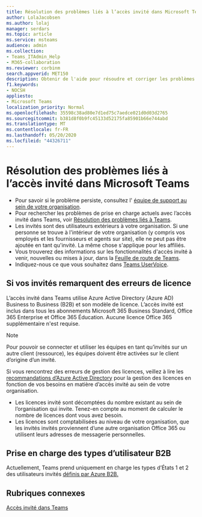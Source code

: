 ```yaml
---
title: Résolution des problèmes liés à l’accès invité dans Microsoft Teams
author: LolaJacobsen
ms.author: lolaj
manager: serdars
ms.topic: article
ms.service: msteams
audience: admin
ms.collection:
- Teams_ITAdmin_Help
- M365-collaboration
ms.reviewer: corbinm
search.appverid: MET150
description: Obtenir de l'aide pour résoudre et corriger les problèmes liés à l’accès invité dans Microsoft Teams.
f1.keywords:
- NOCSH
appliesto:
- Microsoft Teams
localization_priority: Normal
ms.openlocfilehash: 35598c38ad80e7d1ed75c7aedce021d0d03d2765
ms.sourcegitcommit: b381d8f0b9fc45133d52175fa85901b66e744abd
ms.translationtype: MT
ms.contentlocale: fr-FR
ms.lasthandoff: 05/20/2020
ms.locfileid: "44326711"
---
```

<a name="troubleshoot-problems-with-guest-access-in-microsoft-teams"></a>Résolution des problèmes liés à l’accès invité dans Microsoft Teams
======================================================

- Pour savoir si le problème persiste, consultez l' [équipe de support au sein de votre organisation](Known-issues.md).
- Pour rechercher les problèmes de prise en charge actuels avec l’accès invité dans Teams, voir [Résolution des problèmes liés à Teams](https://docs.microsoft.com/MicrosoftTeams/troubleshoot/).
- Les invités sont des utilisateurs extérieurs à votre organisation. Si une personne se trouve à l'intérieur de votre organisation (y compris vos employés et les fournisseurs et agents sur site), elle ne peut pas être ajoutée en tant qu'invité. La même chose s'applique pour les affiliés.
- Vous trouverez des informations sur les fonctionnalités d'accès invité à venir, nouvelles ou mises à jour, dans la [Feuille de route de Teams](https://aka.ms/teamsroadmap).
- Indiquez-nous ce que vous souhaitez dans [Teams UserVoice](https://aka.ms/TeamsUserVoice).

## <a name="if-your-guests-are-seeing-license-errors"></a>Si vos invités remarquent des erreurs de licence

L’accès invité dans Teams utilise Azure Active Directory (Azure AD) Business to Business (B2B) et son modèle de licence. L’accès invité est inclus dans tous les abonnements Microsoft 365 Business Standard, Office 365 Enterprise et Office 365 Éducation. Aucune licence Office 365 supplémentaire n'est requise.

> [!NOTE]
> Pour pouvoir se connecter et utiliser les équipes en tant qu’invités sur un autre client (ressource), les équipes doivent être activées sur le client d’origine d’un invité.

Si vous rencontrez des erreurs de gestion des licences, veillez à lire les [recommandations d’Azure Active Directory](https://docs.microsoft.com/azure/active-directory/b2b/licensing-guidance) pour la gestion des licences en fonction de vos besoins en matière d’accès invité au sein de votre organisation.


- Les licences invité sont décomptées du nombre existant au sein de l’organisation qui invite. Tenez-en compte au moment de calculer le nombre de licences dont vous avez besoin.
- Les licences sont comptabilisées au niveau de votre organisation, que les invités invités proviennent d’une autre organisation Office 365 ou utilisent leurs adresses de messagerie personnelles.

## <a name="support-for-b2b-user-types"></a>Prise en charge des types d’utilisateur B2B
Actuellement, Teams prend uniquement en charge les types d’États 1 et 2 des utilisateurs invités [définis par Azure B2B.](https://docs.microsoft.com/azure/active-directory/b2b/user-properties)

## <a name="related-topics"></a>Rubriques connexes

[Accès invité dans Teams](guest-access.md)


